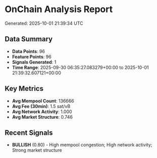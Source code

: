 # OnChain Analysis Report
Generated: 2025-10-01 21:39:34 UTC

## Data Summary
- **Data Points**: 96
- **Feature Points**: 96
- **Signals Generated**: 1
- **Time Range**: 2025-09-30 06:35:27.083279+00:00 to 2025-10-01 21:39:32.607121+00:00

## Key Metrics
- **Avg Mempool Count**: 136666
- **Avg Fee (30min)**: 1.5 sat/vB
- **Avg Network Activity**: 1.000
- **Avg Market Structure**: 0.746

## Recent Signals
- **BULLISH** (0.80) - High mempool congestion; High network activity; Strong market structure
